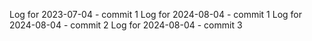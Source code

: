Log for 2023-07-04 - commit 1
Log for 2024-08-04 - commit 1
Log for 2024-08-04 - commit 2
Log for 2024-08-04 - commit 3
